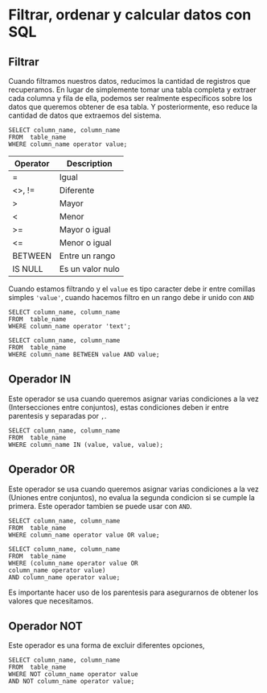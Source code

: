 # Filtrar, ordenar y calcular datos con SQL

## Filtrar
Cuando filtramos nuestros datos, reducimos la cantidad de registros que recuperamos. En lugar de simplemente tomar una tabla completa y extraer cada columna y fila de ella, podemos ser realmente específicos sobre los datos que queremos obtener de esa tabla. Y posteriormente, eso reduce la cantidad de datos que extraemos del sistema.

~~~~Mysql
SELECT column_name, column_name
FROM  table_name
WHERE column_name operator value;
~~~~

| Operator   | Description      |
| ---------- | ---------------- |
| =          | Igual            |
| <>, !=     | Diferente        |
| >          | Mayor            |
| <          | Menor            |
| >=         | Mayor o igual    |
| <=         | Menor o igual    |
| BETWEEN    | Entre un rango   |
| IS NULL    | Es un valor nulo |

Cuando estamos filtrando y el `value` es tipo caracter debe ir entre comillas simples `'value'`, cuando hacemos filtro en un rango debe ir unido con `AND`

~~~~Mysql
SELECT column_name, column_name
FROM  table_name
WHERE column_name operator 'text';

SELECT column_name, column_name
FROM  table_name
WHERE column_name BETWEEN value AND value;
~~~~

## Operador IN
Este operador se usa cuando queremos asignar varias condiciones a la vez (Intersecciones entre conjuntos), estas condiciones deben ir entre parentesis y separadas por `,`.

~~~~Mysql
SELECT column_name, column_name
FROM  table_name
WHERE column_name IN (value, value, value);
~~~~

## Operador OR
Este operador se usa cuando queremos asignar varias condiciones a la vez (Uniones entre conjuntos), no evalua la segunda condicion si se cumple la primera. Este operador tambien se puede usar con `AND`.

~~~~Mysql
SELECT column_name, column_name
FROM  table_name
WHERE column_name operator value OR value;

SELECT column_name, column_name
FROM  table_name
WHERE (column_name operator value OR
column_name operator value)
AND column_name operator value;
~~~~
Es importante hacer uso de los parentesis para asegurarnos de obtener los valores que necesitamos.

## Operador NOT
Este operador es una forma de excluir diferentes opciones, 
~~~~Mysql
SELECT column_name, column_name
FROM  table_name
WHERE NOT column_name operator value 
AND NOT column_name operator value;
~~~~































